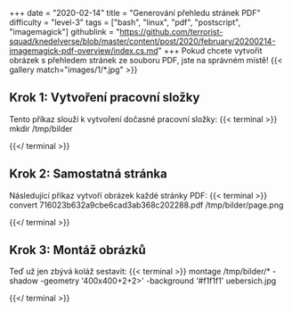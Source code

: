+++
date = "2020-02-14"
title = "Generování přehledu stránek PDF"
difficulty = "level-3"
tags = ["bash", "linux", "pdf", "postscript", "imagemagick"]
githublink = "https://github.com/terrorist-squad/knedelverse/blob/master/content/post/2020/february/20200214-imagemagick-pdf-overview/index.cs.md"
+++
Pokud chcete vytvořit obrázek s přehledem stránek ze souboru PDF, jste na správném místě!
{{< gallery match="images/1/*.jpg" >}}

## Krok 1: Vytvoření pracovní složky
Tento příkaz slouží k vytvoření dočasné pracovní složky:
{{< terminal >}}
mkdir /tmp/bilder

{{</ terminal >}}

## Krok 2: Samostatná stránka
Následující příkaz vytvoří obrázek každé stránky PDF:
{{< terminal >}}
convert 716023b632a9cbe6cad3ab368c202288.pdf /tmp/bilder/page.png

{{</ terminal >}}

## Krok 3: Montáž obrázků
Teď už jen zbývá koláž sestavit:
{{< terminal >}}
montage /tmp/bilder/* -shadow -geometry '400x400+2+2>' -background '#f1f1f1' uebersich.jpg

{{</ terminal >}}
